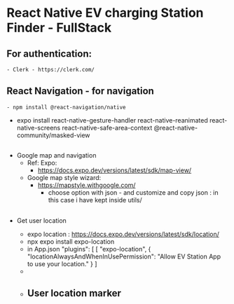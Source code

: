 # React Native EV charging Station Finder  - FullStack

## For authentication: 
    - Clerk - https://clerk.com/

## React Navigation  - for navigation
    - npm install @react-navigation/native
- expo install react-native-gesture-handler react-native-reanimated react-native-screens react-native-safe-area-context @react-native-community/masked-view

##
- Google map and navigation
    - Ref: Expo:
        - https://docs.expo.dev/versions/latest/sdk/map-view/
    - Google map style wizard:
        - https://mapstyle.withgoogle.com/
            - choose option with json - and customize and copy json : in this case i have kept inside utils/

## 
- Get user location
    - expo location : https://docs.expo.dev/versions/latest/sdk/location/
    - npx expo install expo-location
    - in App.json
        "plugins": [
      [
        "expo-location",
        {
          "locationAlwaysAndWhenInUsePermission": "Allow EV Station App to use your location."
        }
      ]
    - 
  
  ##
  - User location marker
    - 